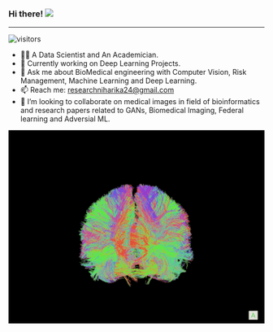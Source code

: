 ### Hi there! <img src="https://camo.githubusercontent.com/fb070d9f71a64edbafed08519130d75e7e0a0a69665d50d94ad095157f702e59/68747470733a2f2f6d656469612e67697068792e636f6d2f6d656469612f6d47634e6a736657416a593541455a4e77362f67697068792e676966" data-canonical-src="https://media.giphy.com/media/mGcNjsfWAjY5AEZNw6/giphy.gif" style="width: 50px; display: inline-block;" data-target="animated-image.originalImage"> 
________________________________________________________________________________________________________________________________________________

 ![visitors](https://visitor-badge.glitch.me/badge?page_id=page.id&left_color=blue&right_color=yellow)
- 👩‍🔬 A Data Scientist and An Academician. 
- 🌱 Currently working on Deep Learning Projects. 
- 💬 Ask me about BioMedical engineering with Computer Vision, Risk Management, Machine Learning and Deep Learning.
- 📫 Reach me: researchniharika24@gmail.com
- 👯 I’m looking to collaborate on medical images in field of bioinformatics and research papers related to GANs, Biomedical Imaging, Federal learning and Adversial ML.

<img height="380" src="https://github.com/niharikatewari/niharikatewari/blob/main/brain.gif" style="max-width: 100%;" data-target="animated-image.originalImage">

